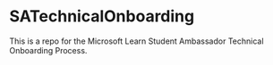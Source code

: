 # SATechnicalOnboarding
This is a repo for the Microsoft Learn Student Ambassador Technical Onboarding Process.
